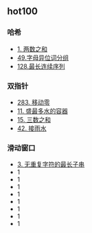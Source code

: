 ## hot100

### 哈希

- [1. 两数之和](1两数之和.md)
- [49.字母异位词分组](/49字母异位词分组.md)
- [128.最长连续序列](/128最长连续序列.md)


### 双指针

- [283. 移动零](/283移动零.md)
- [11. 盛最多水的容器](./11盛最多水的容器.md)
- [15. 三数之和](./15三数之和.md)
- [42. 接雨水](./42接雨水.md)


### 滑动窗口

- [3. 无重复字符的最长子串](./3无重复字符的最长子串.md)
- 1
- 1
- 1
- 1
- 1
- 1
- 1
- 1
